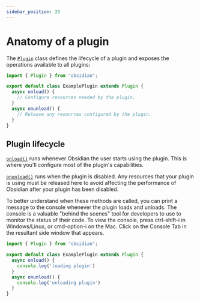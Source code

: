 ```yaml
---
sidebar_position: 20
---
```


# Anatomy of a plugin

The [`Plugin`](api/../../api/classes/Plugin_2.md) class defines the lifecycle of a plugin and exposes the operations available to all plugins:

```ts {1,3} title="main.ts"
import { Plugin } from "obsidian";

export default class ExamplePlugin extends Plugin {
  async onload() {
    // Configure resources needed by the plugin.
  }
  async onunload() {
    // Release any resources configured by the plugin.
  }
}
```

## Plugin lifecycle

[`onload()`](../api/classes/Component.md#onload) runs whenever Obsidian the user starts using the plugin. This is where you'll configure most of the plugin's capabilities.

[`onunload()`](../api/classes/Component.md#onunload) runs when the plugin is disabled. Any resources that your plugin is using must be released here to avoid affecting the performance of Obsidian after your plugin has been disabled.

To better understand when these methods are called, you can print a message to the console whenever the plugin loads and unloads. The console is a valuable "behind the scenes" tool for developers to use to monitor the status of their code. To view the console, press ctrl-shift-i in Windows/Linux, or cmd-option-i on the Mac. Click on the Console Tab in the resultant side window that appears. 

```ts {5,8} title="main.ts"
import { Plugin } from "obsidian";

export default class ExamplePlugin extends Plugin {
  async onload() {
    console.log('loading plugin')
  }
  async onunload() {
    console.log('unloading plugin')
  }
}
```
